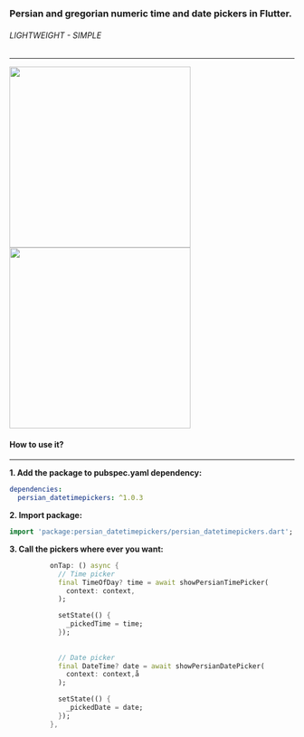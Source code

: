 ### Persian and gregorian numeric time and date pickers in Flutter.
###### LIGHTWEIGHT - SIMPLE

---
<img src="https://github.com/gabrimatic/persian_datetimepickers/raw/master/example/time.png" width="320"/> <img src="https://github.com/gabrimatic/persian_datetimepickers/raw/master/example/date.png" width="320"/>

#### How to use it?

---
**1.  Add the package to pubspec.yaml dependency:**

```yaml
dependencies:
  persian_datetimepickers: ^1.0.3
```

**2. Import package:**

```dart
import 'package:persian_datetimepickers/persian_datetimepickers.dart';
```

**3. Call the pickers where ever you want:**

```dart
          onTap: () async {
			// Time picker
            final TimeOfDay? time = await showPersianTimePicker(
              context: context,
            );

            setState(() {
              _pickedTime = time;
            });
			
			
			// Date picker
            final DateTime? date = await showPersianDatePicker(
              context: context,å
            );

            setState(() {
              _pickedDate = date;
            });
          },
		  
```